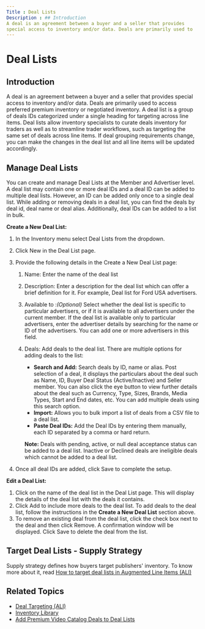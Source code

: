 ```yaml
---
Title : Deal Lists
Description : ## Introduction
A deal is an agreement between a buyer and a seller that provides
special access to inventory and/or data. Deals are primarily used to
---
```



# Deal Lists





## Introduction

A deal is an agreement between a buyer and a seller that provides
special access to inventory and/or data. Deals are primarily used to
access preferred premium inventory or negotiated inventory. A deal list
is a group of deals IDs categorized under a single heading for targeting
across line items. Deal lists allow inventory specialists to curate
deals inventory for traders as well as to streamline trader workflows,
such as targeting the same set of deals across line items. If deal
grouping requirements change, you can make the changes in the deal list
and all line items will be updated accordingly.





## Manage Deal Lists

You can create and manage Deal Lists at the
Member and Advertiser level. A deal list may
contain one or more deal IDs and a deal ID can be added to multiple deal
lists. However, an ID can be added only once to a single deal list.
While adding or removing deals in a deal list, you can find the deals by
deal id, deal name or deal alias. Additionally, deal IDs can be added to
a list in bulk.

**Create a New Deal List:**

1.  In the Inventory menu select
    Deal Lists from the dropdown.
2.  Click New in the
    Deal List page.
3.  Provide the following details in the
    Create a New Deal List page:
    1.  Name: Enter the name of the
        deal list
    2.  Description: Enter a
        description for the deal list which can offer a brief definition
        for it. For example, Deal list for Ford USA advertisers.
    3.  Available to :*(Optional)*
        Select whether the deal list is specific to particular
        advertisers, or if it is available to all advertisers under the
        current member. If the deal list is available only to particular
        advertisers, enter the advertiser details by searching for the
        name or ID of the advertisers. You can add one or more
        advertisers in this field.
    4.  Deals:
        Add deals to the deal list. There are multiple options for
        adding deals to the list:
        - **Search and Add:** Search deals by ID, name or alias. Post
          selection of a deal, it displays the particulars about the
          deal such as Name, ID, Buyer Deal Status (Active/Inactive) and
          Seller member. You can also click the
          eye button to view further
          details about the deal such as Currency, Type, Sizes, Brands,
          Media Types, Start and End dates, etc. You can add multiple
          deals using this search option.
        - **Import:** Allows you to bulk import a list of deals from a
          CSV file to a deal list.
        - **Paste Deal IDs:** Add the Deal IDs by entering them
          manually, each ID separated by a comma or hard return.

        

        <b>Note:</b> Deals with pending,
        active, or null deal acceptance status can be added to a deal
        list. Inactive or Declined deals are ineligible deals which
        cannot be added to a deal list.

        
4.  Once all deal IDs are added, click
    Save to complete the setup.

**Edit a Deal List:**

1.  Click on the name of the deal list in the
    Deal List page. This will
    display the details of the deal list with the deals it contains.
2.  Click Add to include more deals to
    the deal list. To add deals to the deal list, follow the
    instructions in the **Create a New Deal List** section above.
3.  To remove an existing deal from the deal list, click the check box
    next to the deal and then click
    Remove. A confirmation window will
    be displayed. Click Save to delete
    the deal from the list.





## Target Deal Lists - Supply Strategy

Supply strategy defines how buyers target publishers' inventory. To know
more about it, read
<a href="deal-targeting-ali.md" class="xref">How to target deal lists
in Augmented Line Items (ALI)</a>





## Related Topics



- <a href="deal-targeting-ali.md" class="xref">Deal Targeting (ALI)</a>
- <a href="inventory-library.md" class="xref"
  title="The Inventory Library contains thousands of premium video catalog (PVC) deals that have been curated directly by Microsoft Monetize and other exchanges such as FreeWheel and Magnite (Telaria and SpotX). These PVC deals can be filtered by deal updates, parent publisher, channel publisher, content category, language, exchange, device, format, app type, brand safety, and floor price.">Inventory
  Library</a>
- <a href="add-premium-video-catalog-deals-to-deal-lists.md"
  class="xref"
  title="Using the Inventory Library, buyers can add premium video catalog (PVC) deals to new and existing deal lists for all line item types except programmatic guaranteed buying line items.">Add
  Premium Video Catalog Deals to Deal Lists</a>








